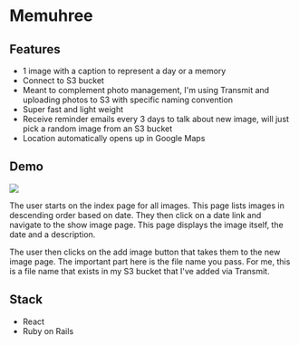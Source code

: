 # Memuhree

## Features

- 1 image with a caption to represent a day or a memory
- Connect to S3 bucket
- Meant to complement photo management, I'm using Transmit and uploading photos to S3 with specific naming convention
- Super fast and light weight
- Receive reminder emails every 3 days to talk about new image, will just pick a random image from an S3 bucket
- Location automatically opens up in Google Maps

## Demo

![](https://hm-shared-files.s3.ap-southeast-2.amazonaws.com/memuhree_features_1.gif)

The user starts on the index page for all images. This page lists images in descending order based on date. They then click on a date link and navigate to the show image page. This page displays the image itself, the date and a description.

The user then clicks on the add image button that takes them to the new image page. The important part here is the file name you pass. For me, this is a file name that exists in my S3 bucket that I've added via Transmit.

## Stack

- React
- Ruby on Rails
